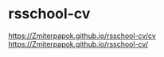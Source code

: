# rsschool-cv
https://Zmiterpapok.github.io/rsschool-cv/cv
https://Zmiterpapok.github.io/rsschool-cv/
